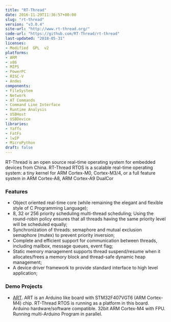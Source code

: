 ```yaml
---
title: "RT-Thread"
date: 2016-11-29T11:36:57+00:00
slug: "rt-thread"
version: "v3.0.4"
site-url: "http://www.rt-thread.org/"
code-url: "https://github.com/RT-Thread/rt-thread"
last-updated: "2018-05-31"
licenses: 
- Modified  GPL  v2
platforms:
- ARM
- x86
- MIPS
- PowerPC
- RISC-V
- Andes
components:
- FileSystem
- Network
- AT Commands
- Command Line Interface
- Runtime Analysis
- USBHost
- USBDevice
libraries:
- Yaffs
- FatFs
- lwIP
- MicroPython
draft: false
---
```

RT-Thread is an open source real-time operating system for embedded devices from China. RT-Thread RTOS is a scalable real-time operating system: a tiny kernel for ARM Cortex-M0, Cortex-M3/4, or a full feature system in ARM Cortex-A8, ARM Cortex-A9 DualCor

<!--more-->

### Features
- Object oriented real-time core (while remaining the elegant and flexible style of C Programming Language);
- 8, 32 or 256 priority scheduling multi-thread scheduling; Using the round-robin policy ensures that all threads having the same priority level will be scheduled equally;
- Synchronization of threads: semaphore and mutual exclusion semaphore (mutex) to prevent priority inversion;
- Complete and efficient support for communication between threads, including mailbox, message queues, event flag;
- Static memory management supports thread suspend/resume when it allocates/frees a memory block and thread-safe dynamic heap management;
- A device driver framework to provide standard interface to high level application;


### Demo Projects
- [ART](https://github.com/RT-Thread/ART). ART is an Arduino like board with STM32F407VGT6 (ARM Cortex-M4) chip. RT-Thread RTOS is running as a platform in this board. Arduino hardware/software compatible. 32bit ARM Cortex-M4 with FPU. Running multi-Arduino Program in parallel.
